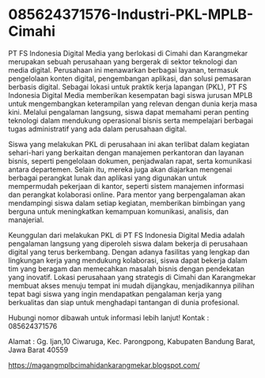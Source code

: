 # 085624371576-Industri-PKL-MPLB-Cimahi
PT FS Indonesia Digital Media yang berlokasi di Cimahi dan Karangmekar merupakan sebuah perusahaan yang bergerak di sektor teknologi dan media digital. Perusahaan ini menawarkan berbagai layanan, termasuk pengelolaan konten digital, pengembangan aplikasi, dan solusi pemasaran berbasis digital. Sebagai lokasi untuk praktik kerja lapangan (PKL), PT FS Indonesia Digital Media memberikan kesempatan bagi siswa jurusan MPLB untuk mengembangkan keterampilan yang relevan dengan dunia kerja masa kini. Melalui pengalaman langsung, siswa dapat memahami peran penting teknologi dalam mendukung operasional bisnis serta mempelajari berbagai tugas administratif yang ada dalam perusahaan digital.

Siswa yang melakukan PKL di perusahaan ini akan terlibat dalam kegiatan sehari-hari yang berkaitan dengan manajemen perkantoran dan layanan bisnis, seperti pengelolaan dokumen, penjadwalan rapat, serta komunikasi antara departemen. Selain itu, mereka juga akan diajarkan mengenai berbagai perangkat lunak dan aplikasi yang digunakan untuk mempermudah pekerjaan di kantor, seperti sistem manajemen informasi dan perangkat kolaborasi online. Para mentor yang berpengalaman akan mendampingi siswa dalam setiap kegiatan, memberikan bimbingan yang berguna untuk meningkatkan kemampuan komunikasi, analisis, dan manajerial.

Keunggulan dari melakukan PKL di PT FS Indonesia Digital Media adalah pengalaman langsung yang diperoleh siswa dalam bekerja di perusahaan digital yang terus berkembang. Dengan adanya fasilitas yang lengkap dan lingkungan kerja yang mendukung kolaborasi, siswa dapat bekerja dalam tim yang beragam dan memecahkan masalah bisnis dengan pendekatan yang inovatif. Lokasi perusahaan yang strategis di Cimahi dan Karangmekar membuat akses menuju tempat ini mudah dijangkau, menjadikannya pilihan tepat bagi siswa yang ingin mendapatkan pengalaman kerja yang berkualitas dan siap untuk menghadapi tantangan di dunia profesional.

Hubungi nomor dibawah untuk informasi lebih lanjut!
Kontak :
085624371576

Alamat :
Gg. Ijan,10 Ciwaruga, Kec. Parongpong, Kabupaten Bandung Barat, Jawa Barat 40559

https://magangmplbcimahidankarangmekar.blogspot.com/
